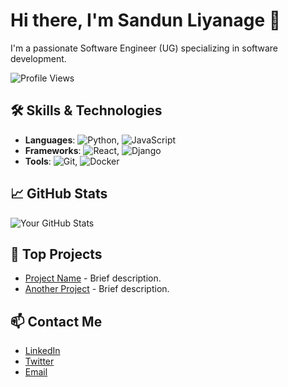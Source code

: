 # Hi there, I'm Sandun Liyanage 👋

I'm a passionate Software Engineer (UG) specializing in software development.

![Profile Views](https://komarev.com/ghpvc/?username=yourusername&color=green)

## 🛠️ Skills & Technologies
- **Languages**: ![Python](https://img.shields.io/badge/-Python-3776AB?style=flat&logo=python&logoColor=white), ![JavaScript](https://img.shields.io/badge/-JavaScript-F7DF1E?style=flat&logo=javascript&logoColor=black)
- **Frameworks**: ![React](https://img.shields.io/badge/-React-61DAFB?style=flat&logo=react&logoColor=black), ![Django](https://img.shields.io/badge/-Django-092E20?style=flat&logo=django&logoColor=white)
- **Tools**: ![Git](https://img.shields.io/badge/-Git-F05032?style=flat&logo=git&logoColor=white), ![Docker](https://img.shields.io/badge/-Docker-2496ED?style=flat&logo=docker&logoColor=white)

## 📈 GitHub Stats
![Your GitHub Stats](https://github-readme-stats.vercel.app/api?username=yourusername&show_icons=true&theme=radical)

## 💼 Top Projects
- [Project Name](https://github.com/yourusername/projectname) - Brief description.
- [Another Project](https://github.com/yourusername/anotherproject) - Brief description.

## 📫 Contact Me
- [LinkedIn](https://www.linkedin.com/in/sandun-bandara-1477212a7)
- [Twitter](https://x.com/sandunLiyanage_?t=fadSv_M8vNSePi9EO2IrqQ&s=08)
- [Email](mailto:sandunhhhh90@gmail.com)

